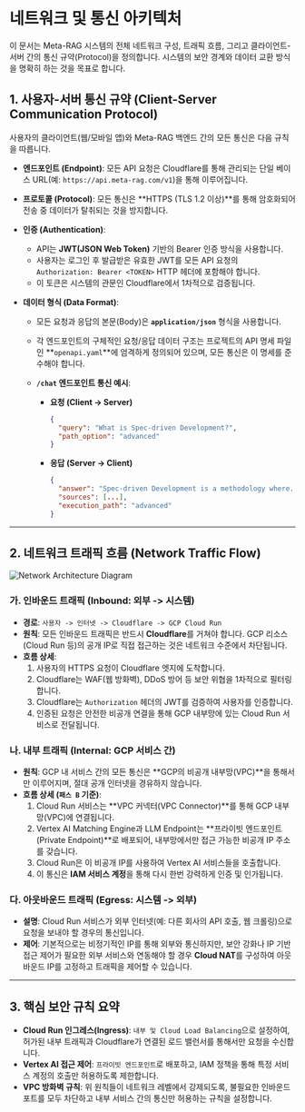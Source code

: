 # 네트워크 및 통신 아키텍처

이 문서는 Meta-RAG 시스템의 전체 네트워크 구성, 트래픽 흐름, 그리고 클라이언트-서버 간의 통신 규약(Protocol)을 정의합니다. 시스템의 보안 경계와 데이터 교환 방식을 명확히 하는 것을 목표로 합니다.

## 1. 사용자-서버 통신 규약 (Client-Server Communication Protocol)

사용자의 클라이언트(웹/모바일 앱)와 Meta-RAG 백엔드 간의 모든 통신은 다음 규칙을 따릅니다.

-   **엔드포인트 (Endpoint)**: 모든 API 요청은 Cloudflare를 통해 관리되는 단일 베이스 URL(예: `https://api.meta-rag.com/v1`)을 통해 이루어집니다.

-   **프로토콜 (Protocol)**: 모든 통신은 **HTTPS (TLS 1.2 이상)**를 통해 암호화되어 전송 중 데이터가 탈취되는 것을 방지합니다.

-   **인증 (Authentication)**:
    -   API는 **JWT(JSON Web Token)** 기반의 Bearer 인증 방식을 사용합니다.
    -   사용자는 로그인 후 발급받은 유효한 JWT를 모든 API 요청의 `Authorization: Bearer <TOKEN>` HTTP 헤더에 포함해야 합니다.
    -   이 토큰은 시스템의 관문인 Cloudflare에서 1차적으로 검증됩니다.

-   **데이터 형식 (Data Format)**:
    -   모든 요청과 응답의 본문(Body)은 **`application/json`** 형식을 사용합니다.
    -   각 엔드포인트의 구체적인 요청/응답 데이터 구조는 프로젝트의 API 명세 파일인 **`openapi.yaml`**에 엄격하게 정의되어 있으며, 모든 통신은 이 명세를 준수해야 합니다.

    -   **`/chat` 엔드포인트 통신 예시**:
        -   **요청 (Client -> Server)**
            ```json
            {
              "query": "What is Spec-driven Development?",
              "path_option": "advanced"
            }
            ```
        -   **응답 (Server -> Client)**
            ```json
            {
              "answer": "Spec-driven Development is a methodology where...",
              "sources": [...],
              "execution_path": "advanced"
            }
            ```

---

## 2. 네트워크 트래픽 흐름 (Network Traffic Flow)

![Network Architecture Diagram](https://gist.github.com/assets/3687397/98025993-32d8-473c-a77c-a411b088405c/raw/0800b3a5383951553a8828901048c7313155d34c/meta-rag-network.svg)

### 가. 인바운드 트래픽 (Inbound: 외부 -> 시스템)

-   **경로**: `사용자 -> 인터넷 -> Cloudflare -> GCP Cloud Run`
-   **원칙**: 모든 인바운드 트래픽은 반드시 **Cloudflare**를 거쳐야 합니다. GCP 리소스(Cloud Run 등)의 공개 IP로 직접 접근하는 것은 네트워크 수준에서 차단됩니다.
-   **흐름 상세**:
    1.  사용자의 HTTPS 요청이 Cloudflare 엣지에 도착합니다.
    2.  Cloudflare는 WAF(웹 방화벽), DDoS 방어 등 보안 위협을 1차적으로 필터링합니다.
    3.  Cloudflare는 `Authorization` 헤더의 JWT를 검증하여 사용자를 인증합니다.
    4.  인증된 요청은 안전한 비공개 연결을 통해 GCP 내부망에 있는 Cloud Run 서비스로 전달됩니다.

### 나. 내부 트래픽 (Internal: GCP 서비스 간)

-   **원칙**: GCP 내 서비스 간의 모든 통신은 **GCP의 비공개 내부망(VPC)**을 통해서만 이루어지며, 절대 공개 인터넷을 경유하지 않습니다.
-   **흐름 상세 (`패스 B` 기준)**:
    1.  Cloud Run 서비스는 **VPC 커넥터(VPC Connector)**를 통해 GCP 내부망(VPC)에 연결됩니다.
    2.  Vertex AI Matching Engine과 LLM Endpoint는 **프라이빗 엔드포인트(Private Endpoint)**로 배포되어, 내부망에서만 접근 가능한 비공개 IP 주소를 갖습니다.
    3.  Cloud Run은 이 비공개 IP를 사용하여 Vertex AI 서비스들을 호출합니다.
    4.  이 통신은 **IAM 서비스 계정**을 통해 다시 한번 강력하게 인증 및 인가됩니다.

### 다. 아웃바운드 트래픽 (Egress: 시스템 -> 외부)

-   **설명**: Cloud Run 서비스가 외부 인터넷(예: 다른 회사의 API 호출, 웹 크롤링)으로 요청을 보내야 할 경우의 통신입니다.
-   **제어**: 기본적으로는 비정기적인 IP를 통해 외부와 통신하지만, 보안 강화나 IP 기반 접근 제어가 필요한 외부 서비스와 연동해야 할 경우 **Cloud NAT**를 구성하여 아웃바운드 IP를 고정하고 트래픽을 제어할 수 있습니다.

---

## 3. 핵심 보안 규칙 요약

-   **Cloud Run 인그레스(Ingress)**: `내부 및 Cloud Load Balancing`으로 설정하여, 허가된 내부 트래픽과 Cloudflare가 연결된 로드 밸런서를 통해서만 요청을 수신합니다.
-   **Vertex AI 접근 제어**: `프라이빗 엔드포인트`로 배포하고, IAM 정책을 통해 특정 서비스 계정의 호출만 허용하도록 제한합니다.
-   **VPC 방화벽 규칙**: 위 원칙들이 네트워크 레벨에서 강제되도록, 불필요한 인바운드 포트를 모두 차단하고 내부 서비스 간의 통신만 허용하는 규칙을 설정합니다.
